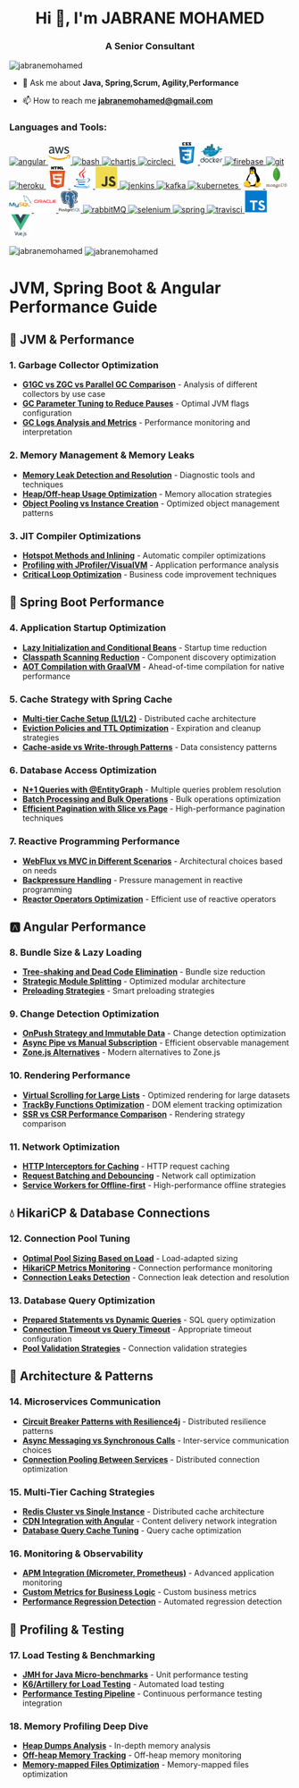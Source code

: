 <h1 align="center">Hi 👋, I'm JABRANE MOHAMED</h1>
<h3 align="center">A Senior Consultant</h3>

<p align="left"> <img src="https://komarev.com/ghpvc/?username=jabranemohamed&label=Profile%20views&color=0e75b6&style=flat" alt="jabranemohamed" /> </p>

- 💬 Ask me about **Java, Spring,Scrum, Agility,Performance**

- 📫 How to reach me **jabranemohamed@gmail.com**

<h3 align="left">Languages and Tools:</h3>
<p align="left"> <a href="https://angular.io" target="_blank" rel="noreferrer"> <img src="https://angular.io/assets/images/logos/angular/angular.svg" alt="angular" width="40" height="40"/> </a> <a href="https://aws.amazon.com" target="_blank" rel="noreferrer"> <img src="https://raw.githubusercontent.com/devicons/devicon/master/icons/amazonwebservices/amazonwebservices-original-wordmark.svg" alt="aws" width="40" height="40"/> </a> <a href="https://www.gnu.org/software/bash/" target="_blank" rel="noreferrer"> <img src="https://www.vectorlogo.zone/logos/gnu_bash/gnu_bash-icon.svg" alt="bash" width="40" height="40"/> </a> <a href="https://www.chartjs.org" target="_blank" rel="noreferrer"> <img src="https://www.chartjs.org/media/logo-title.svg" alt="chartjs" width="40" height="40"/> </a> <a href="https://circleci.com" target="_blank" rel="noreferrer"> <img src="https://www.vectorlogo.zone/logos/circleci/circleci-icon.svg" alt="circleci" width="40" height="40"/> </a> <a href="https://www.w3schools.com/css/" target="_blank" rel="noreferrer"> <img src="https://raw.githubusercontent.com/devicons/devicon/master/icons/css3/css3-original-wordmark.svg" alt="css3" width="40" height="40"/> </a> <a href="https://www.docker.com/" target="_blank" rel="noreferrer"> <img src="https://raw.githubusercontent.com/devicons/devicon/master/icons/docker/docker-original-wordmark.svg" alt="docker" width="40" height="40"/> </a> <a href="https://firebase.google.com/" target="_blank" rel="noreferrer"> <img src="https://www.vectorlogo.zone/logos/firebase/firebase-icon.svg" alt="firebase" width="40" height="40"/> </a> <a href="https://git-scm.com/" target="_blank" rel="noreferrer"> <img src="https://www.vectorlogo.zone/logos/git-scm/git-scm-icon.svg" alt="git" width="40" height="40"/> </a> <a href="https://heroku.com" target="_blank" rel="noreferrer"> <img src="https://www.vectorlogo.zone/logos/heroku/heroku-icon.svg" alt="heroku" width="40" height="40"/> </a> <a href="https://www.w3.org/html/" target="_blank" rel="noreferrer"> <img src="https://raw.githubusercontent.com/devicons/devicon/master/icons/html5/html5-original-wordmark.svg" alt="html5" width="40" height="40"/> </a> <a href="https://www.java.com" target="_blank" rel="noreferrer"> <img src="https://raw.githubusercontent.com/devicons/devicon/master/icons/java/java-original.svg" alt="java" width="40" height="40"/> </a> <a href="https://developer.mozilla.org/en-US/docs/Web/JavaScript" target="_blank" rel="noreferrer"> <img src="https://raw.githubusercontent.com/devicons/devicon/master/icons/javascript/javascript-original.svg" alt="javascript" width="40" height="40"/> </a> <a href="https://www.jenkins.io" target="_blank" rel="noreferrer"> <img src="https://www.vectorlogo.zone/logos/jenkins/jenkins-icon.svg" alt="jenkins" width="40" height="40"/> </a> <a href="https://kafka.apache.org/" target="_blank" rel="noreferrer"> <img src="https://www.vectorlogo.zone/logos/apache_kafka/apache_kafka-icon.svg" alt="kafka" width="40" height="40"/> </a> <a href="https://kubernetes.io" target="_blank" rel="noreferrer"> <img src="https://www.vectorlogo.zone/logos/kubernetes/kubernetes-icon.svg" alt="kubernetes" width="40" height="40"/> </a> <a href="https://www.linux.org/" target="_blank" rel="noreferrer"> <img src="https://raw.githubusercontent.com/devicons/devicon/master/icons/linux/linux-original.svg" alt="linux" width="40" height="40"/> </a> <a href="https://www.mongodb.com/" target="_blank" rel="noreferrer"> <img src="https://raw.githubusercontent.com/devicons/devicon/master/icons/mongodb/mongodb-original-wordmark.svg" alt="mongodb" width="40" height="40"/> </a> <a href="https://www.mysql.com/" target="_blank" rel="noreferrer"> <img src="https://raw.githubusercontent.com/devicons/devicon/master/icons/mysql/mysql-original-wordmark.svg" alt="mysql" width="40" height="40"/> </a> <a href="https://www.oracle.com/" target="_blank" rel="noreferrer"> <img src="https://raw.githubusercontent.com/devicons/devicon/master/icons/oracle/oracle-original.svg" alt="oracle" width="40" height="40"/> </a> <a href="https://www.postgresql.org" target="_blank" rel="noreferrer"> <img src="https://raw.githubusercontent.com/devicons/devicon/master/icons/postgresql/postgresql-original-wordmark.svg" alt="postgresql" width="40" height="40"/> </a> <a href="https://www.rabbitmq.com" target="_blank" rel="noreferrer"> <img src="https://www.vectorlogo.zone/logos/rabbitmq/rabbitmq-icon.svg" alt="rabbitMQ" width="40" height="40"/> </a> <a href="https://www.selenium.dev" target="_blank" rel="noreferrer"> <img src="https://raw.githubusercontent.com/detain/svg-logos/780f25886640cef088af994181646db2f6b1a3f8/svg/selenium-logo.svg" alt="selenium" width="40" height="40"/> </a> <a href="https://spring.io/" target="_blank" rel="noreferrer"> <img src="https://www.vectorlogo.zone/logos/springio/springio-icon.svg" alt="spring" width="40" height="40"/> </a> <a href="https://travis-ci.org" target="_blank" rel="noreferrer"> <img src="https://www.vectorlogo.zone/logos/travis-ci/travis-ci-icon.svg" alt="travisci" width="40" height="40"/> </a> <a href="https://www.typescriptlang.org/" target="_blank" rel="noreferrer"> <img src="https://raw.githubusercontent.com/devicons/devicon/master/icons/typescript/typescript-original.svg" alt="typescript" width="40" height="40"/> </a> <a href="https://vuejs.org/" target="_blank" rel="noreferrer"> <img src="https://raw.githubusercontent.com/devicons/devicon/master/icons/vuejs/vuejs-original-wordmark.svg" alt="vuejs" width="40" height="40"/> </a> </p>

<p><img align="left" src="https://github-readme-stats.vercel.app/api/top-langs?username=jabranemohamed&show_icons=true&locale=en&layout=compact" alt="jabranemohamed" /></p>

<p>&nbsp;<img align="center" src="https://github-readme-stats.vercel.app/api?username=jabranemohamed&show_icons=true&locale=en" alt="jabranemohamed" /></p>




# JVM, Spring Boot & Angular Performance Guide

## 🚀 JVM & Performance

### 1. Garbage Collector Optimization
- **[G1GC vs ZGC vs Parallel GC Comparison](https://github.com/jabranemohamed/jvm/blob/main/gc-comparison.md)** - Analysis of different collectors by use case
- **[GC Parameter Tuning to Reduce Pauses](https://github.com/jabranemohamed/jvm/blob/main/gc_tunning.md)** - Optimal JVM flags configuration
- **[GC Logs Analysis and Metrics](./jvm/gc-analysis.md)** - Performance monitoring and interpretation

### 2. Memory Management & Memory Leaks
- **[Memory Leak Detection and Resolution](./jvm/memory-leaks.md)** - Diagnostic tools and techniques
- **[Heap/Off-heap Usage Optimization](./jvm/heap-optimization.md)** - Memory allocation strategies
- **[Object Pooling vs Instance Creation](./jvm/object-pooling.md)** - Optimized object management patterns

### 3. JIT Compiler Optimizations
- **[Hotspot Methods and Inlining](./jvm/jit-hotspot.md)** - Automatic compiler optimizations
- **[Profiling with JProfiler/VisualVM](./jvm/profiling-tools.md)** - Application performance analysis
- **[Critical Loop Optimization](./jvm/loop-optimization.md)** - Business code improvement techniques

## 🍃 Spring Boot Performance

### 4. Application Startup Optimization
- **[Lazy Initialization and Conditional Beans](./spring-boot/lazy-initialization.md)** - Startup time reduction
- **[Classpath Scanning Reduction](./spring-boot/classpath-optimization.md)** - Component discovery optimization
- **[AOT Compilation with GraalVM](./spring-boot/graalvm-aot.md)** - Ahead-of-time compilation for native performance

### 5. Cache Strategy with Spring Cache
- **[Multi-tier Cache Setup (L1/L2)](./spring-boot/cache-multi-tier.md)** - Distributed cache architecture
- **[Eviction Policies and TTL Optimization](./spring-boot/cache-eviction.md)** - Expiration and cleanup strategies
- **[Cache-aside vs Write-through Patterns](./spring-boot/cache-patterns.md)** - Data consistency patterns

### 6. Database Access Optimization
- **[N+1 Queries with @EntityGraph](./spring-boot/n-plus-one-queries.md)** - Multiple queries problem resolution
- **[Batch Processing and Bulk Operations](./spring-boot/batch-operations.md)** - Bulk operations optimization
- **[Efficient Pagination with Slice vs Page](./spring-boot/pagination-optimization.md)** - High-performance pagination techniques

### 7. Reactive Programming Performance
- **[WebFlux vs MVC in Different Scenarios](./spring-boot/webflux-vs-mvc.md)** - Architectural choices based on needs
- **[Backpressure Handling](./spring-boot/backpressure-handling.md)** - Pressure management in reactive programming
- **[Reactor Operators Optimization](./spring-boot/reactor-optimization.md)** - Efficient use of reactive operators

## 🅰️ Angular Performance

### 8. Bundle Size & Lazy Loading
- **[Tree-shaking and Dead Code Elimination](./angular/tree-shaking.md)** - Bundle size reduction
- **[Strategic Module Splitting](./angular/module-splitting.md)** - Optimized modular architecture
- **[Preloading Strategies](./angular/preloading-strategies.md)** - Smart preloading strategies

### 9. Change Detection Optimization
- **[OnPush Strategy and Immutable Data](./angular/onpush-strategy.md)** - Change detection optimization
- **[Async Pipe vs Manual Subscription](./angular/async-pipe-optimization.md)** - Efficient observable management
- **[Zone.js Alternatives](./angular/zonejs-alternatives.md)** - Modern alternatives to Zone.js

### 10. Rendering Performance
- **[Virtual Scrolling for Large Lists](./angular/virtual-scrolling.md)** - Optimized rendering for large datasets
- **[TrackBy Functions Optimization](./angular/trackby-optimization.md)** - DOM element tracking optimization
- **[SSR vs CSR Performance Comparison](./angular/ssr-vs-csr.md)** - Rendering strategy comparison

### 11. Network Optimization
- **[HTTP Interceptors for Caching](./angular/http-caching.md)** - HTTP request caching
- **[Request Batching and Debouncing](./angular/request-optimization.md)** - Network call optimization
- **[Service Workers for Offline-first](./angular/service-workers.md)** - High-performance offline strategies

## 💧 HikariCP & Database Connections

### 12. Connection Pool Tuning
- **[Optimal Pool Sizing Based on Load](./hikaricp/pool-sizing.md)** - Load-adapted sizing
- **[HikariCP Metrics Monitoring](./hikaricp/monitoring-metrics.md)** - Connection performance monitoring
- **[Connection Leaks Detection](./hikaricp/leak-detection.md)** - Connection leak detection and resolution

### 13. Database Query Optimization
- **[Prepared Statements vs Dynamic Queries](./hikaricp/prepared-statements.md)** - SQL query optimization
- **[Connection Timeout vs Query Timeout](./hikaricp/timeout-configuration.md)** - Appropriate timeout configuration
- **[Pool Validation Strategies](./hikaricp/validation-strategies.md)** - Connection validation strategies

## 🔄 Architecture & Patterns

### 14. Microservices Communication
- **[Circuit Breaker Patterns with Resilience4j](./architecture/circuit-breaker.md)** - Distributed resilience patterns
- **[Async Messaging vs Synchronous Calls](./architecture/async-vs-sync.md)** - Inter-service communication choices
- **[Connection Pooling Between Services](./architecture/inter-service-pooling.md)** - Distributed connection optimization

### 15. Multi-Tier Caching Strategies
- **[Redis Cluster vs Single Instance](./architecture/redis-clustering.md)** - Distributed cache architecture
- **[CDN Integration with Angular](./architecture/cdn-integration.md)** - Content delivery network integration
- **[Database Query Cache Tuning](./architecture/db-query-cache.md)** - Query cache optimization

### 16. Monitoring & Observability
- **[APM Integration (Micrometer, Prometheus)](./architecture/apm-integration.md)** - Advanced application monitoring
- **[Custom Metrics for Business Logic](./architecture/custom-metrics.md)** - Custom business metrics
- **[Performance Regression Detection](./architecture/regression-detection.md)** - Automated regression detection

## 🧪 Profiling & Testing

### 17. Load Testing & Benchmarking
- **[JMH for Java Micro-benchmarks](./testing/jmh-benchmarks.md)** - Unit performance testing
- **[K6/Artillery for Load Testing](./testing/load-testing.md)** - Automated load testing
- **[Performance Testing Pipeline](./testing/performance-pipeline.md)** - Continuous performance testing integration

### 18. Memory Profiling Deep Dive
- **[Heap Dumps Analysis](./testing/heap-dumps.md)** - In-depth memory analysis
- **[Off-heap Memory Tracking](./testing/off-heap-tracking.md)** - Off-heap memory monitoring
- **[Memory-mapped Files Optimization](./testing/memory-mapped-files.md)** - Memory-mapped files optimization
